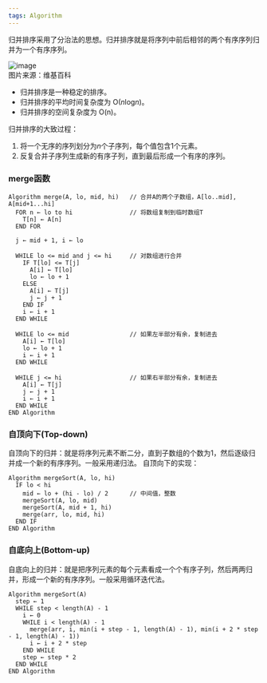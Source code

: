 ```yaml
---
tags: Algorithm
---
```

归并排序采用了分治法的思想。归并排序就是将序列中前后相邻的两个有序序列归并为一个有序序列。

![image](../../../images/Merge_sort.gif)  
图片来源：维基百科

- 归并排序是一种稳定的排序。
- 归并排序的平均时间复杂度为 O(<i>n</i>log<i>n</i>)。
- 归并排序的空间复杂度为 O(n)。

归并排序的大致过程：
  1. 将一个无序的序列划分为<i>n</i>个子序列，每个值包含1个元素。
  2. 反复合并子序列生成新的有序子列，直到最后形成一个有序的序列。

### merge函数
```
Algorithm merge(A, lo, mid, hi)   // 合并A的两个子数组，A[lo..mid], A[mid+1...hi]
  FOR n ← lo to hi                // 将数组复制到临时数组T
    T[n] ← A[n]                   
  END FOR

  j ← mid + 1, i ← lo 

  WHILE lo <= mid and j <= hi     // 对数组进行合并
    IF T[lo] <= T[j]
      A[i] ← T[lo]
      lo ← lo + 1
    ELSE
      A[i] ← T[j]
      j ← j + 1
    END IF
    i ← i + 1
  END WHILE

  WHILE lo <= mid                 // 如果左半部分有余，复制进去
    A[i] ← T[lo]
    lo ← lo + 1
    i ← i + 1
  END WHILE

  WHILE j <= hi                   // 如果右半部分有余，复制进去
    A[i] ← T[j]
    j ← j + 1
    i ← i + 1
  END WHILE
END Algorithm
```

### 自顶向下(Top-down)
自顶向下的归并：就是将序列元素不断二分，直到子数组的个数为1，然后逐级归并成一个新的有序序列。一般采用递归法。
自顶向下的实现：
```
Algorithm mergeSort(A, lo, hi)
  IF lo < hi
    mid ← lo + (hi - lo) / 2      // 中间值，整数
    mergeSort(A, lo, mid)
    mergeSort(A, mid + 1, hi)
    merge(arr, lo, mid, hi)
  END IF
END Algorithm
```

### 自底向上(Bottom-up)
自底向上的归并：就是把序列元素的每个元素看成一个个有序子列，然后两两归并，形成一个新的有序序列。一般采用循环迭代法。
```
Algorithm mergeSort(A)
  step ← 1
  WHILE step < length(A) - 1
    i ← 0 
    WHILE i < length(A) - 1
      merge(arr, i, min(i + step - 1, length(A) - 1), min(i + 2 * step - 1, length(A) - 1))
      i ← i + 2 * step
    END WHILE
    step ← step * 2
  END WHILE
END Algorithm
```